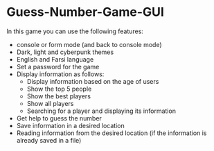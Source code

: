 # Guess-Number-Game-GUI
In this game you can use the following features:
- console or form mode (and back to console mode)
- Dark, light and cyberpunk themes
- English and Farsi language
- Set a password for the game
- Display information as follows:
  - Display information based on the age of users
  - Show the top 5 people
  - Show the best players
  - Show all players
  - Searching for a player and displaying its information
- Get help to guess the number
- Save information in a desired location
- Reading information from the desired location (if the information is already saved in a file)
